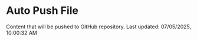 # Auto Push File

Content that will be pushed to GitHub repository.
Last updated: 07/05/2025, 10:00:32 AM